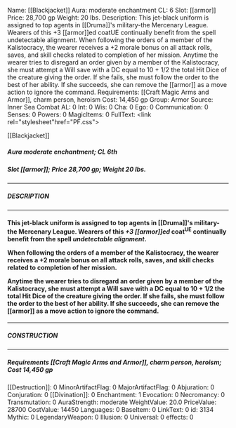 Name: [[Blackjacket]]
Aura: moderate enchantment
CL: 6
Slot: [[armor]]
Price: 28,700 gp
Weight: 20 lbs.
Description: This jet-black uniform is assigned to top agents in [[Druma]]'s military-the Mercenary League. Wearers of this +3 [[armor]]ed coatUE continually benefit from the spell undetectable alignment. When following the orders of a member of the Kalistocracy, the wearer receives a +2 morale bonus on all attack rolls, saves, and skill checks related to completion of her mission. Anytime the wearer tries to disregard an order given by a member of the Kalistocracy, she must attempt a Will save with a DC equal to 10 + 1/2 the total Hit Dice of the creature giving the order. If she fails, she must follow the order to the best of her ability. If she succeeds, she can remove the [[armor]] as a move action to ignore the command.
Requirements: [[Craft Magic Arms and Armor]], charm person, heroism
Cost: 14,450 gp
Group: Armor
Source: Inner Sea Combat
AL: 0
Int: 0
Wis: 0
Cha: 0
Ego: 0
Communication: 0
Senses: 0
Powers: 0
MagicItems: 0
FullText: <link rel="stylesheet"href="PF.css"><div class="heading"><p class="alignleft">[[Blackjacket]]</p><div style="clear: both;"></div></div><div><h5><b>Aura </b>moderate enchantment; <b>CL </b>6th</h5><h5><b>Slot </b>[[armor]]; <b>Price </b>28,700 gp; <b>Weight </b>20 lbs.</h5></div><hr/><div><h5><b>DESCRIPTION</b></h5></div><hr/><div><h4><p>This jet-black uniform is assigned to top agents in [[Druma]]'s military-the Mercenary League. Wearers of this <i>+3 [[armor]]ed</i> coat<sup>UE</sup> continually benefit from the spell <i>undetectable alignment</i>.</p><p>When following the orders of a member of the Kalistocracy, the wearer receives a +2 morale bonus on all attack rolls, saves, and skill checks related to completion of her mission.</p><p>Anytime the wearer tries to disregard an order given by a member of the Kalistocracy, she must attempt a Will save with a DC equal to 10 + 1/2 the total Hit Dice of the creature giving the order. If she fails, she must follow the order to the best of her ability. If she succeeds, she can remove the [[armor]] as a move action to ignore the command.</p></h4></div><hr/><div><h5><b>CONSTRUCTION</b></h5></div><hr/><div><h5><b>Requirements </b>[[Craft Magic Arms and Armor]], <i>charm person</i>, <i>heroism</i>; <b>Cost </b>14,450 gp</h5></div>
[[Destruction]]: 0
MinorArtifactFlag: 0
MajorArtifactFlag: 0
Abjuration: 0
Conjuration: 0
[[Divination]]: 0
Enchantment: 1
Evocation: 0
Necromancy: 0
Transmutation: 0
AuraStrength: moderate
WeightValue: 20.0
PriceValue: 28700
CostValue: 14450
Languages: 0
BaseItem: 0
LinkText: 0
id: 3134
Mythic: 0
LegendaryWeapon: 0
Illusion: 0
Universal: 0
effects: 0
